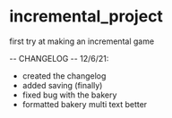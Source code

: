 # incremental_project
first try at making an incremental game

-- CHANGELOG --
12/6/21: 
- created the changelog 
- added saving (finally) 
- fixed bug with the bakery 
- formatted bakery multi text better
